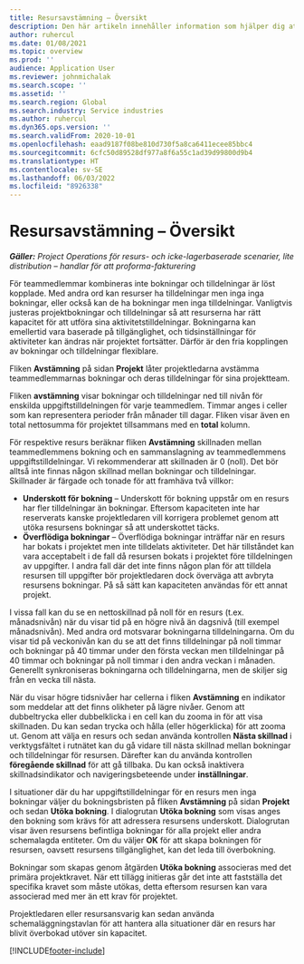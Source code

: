 ```yaml
---
title: Resursavstämning – Översikt
description: Den här artikeln innehåller information som hjälper dig att se till att resurser och tilldelningar för projekt justeras.
author: ruhercul
ms.date: 01/08/2021
ms.topic: overview
ms.prod: ''
audience: Application User
ms.reviewer: johnmichalak
ms.search.scope: ''
ms.assetid: ''
ms.search.region: Global
ms.search.industry: Service industries
ms.author: ruhercul
ms.dyn365.ops.version: ''
ms.search.validFrom: 2020-10-01
ms.openlocfilehash: eaad9187f08be810d730f5a8ca6411ecee85bbc4
ms.sourcegitcommit: 6cfc50d89528df977a8f6a55c1ad39d99800d9b4
ms.translationtype: HT
ms.contentlocale: sv-SE
ms.lasthandoff: 06/03/2022
ms.locfileid: "8926338"
---
```

# <a name="resource-reconciliation-overview"></a>Resursavstämning – Översikt

_**Gäller:** Project Operations för resurs- och icke-lagerbaserade scenarier, lite distribution – handlar för att proforma-fakturering_

För teammedlemmar kombineras inte bokningar och tilldelningar är löst kopplade. Med andra ord kan resurser ha tilldelningar men inga inga bokningar, eller också kan de ha bokningar men inga tilldelningar. Vanligtvis justeras projektbokningar och tilldelningar så att resurserna har rätt kapacitet för att utföra sina aktivitetstilldelningar. Bokningarna kan emellertid vara baserade på tillgänglighet, och tidsinställningar för aktiviteter kan ändras när projektet fortsätter. Därför är den fria kopplingen av bokningar och tilldelningar flexiblare.

Fliken **Avstämning** på sidan **Projekt** låter projektledarna avstämma teammedlemmarnas bokningar och deras tilldelningar för sina projektteam.

Fliken **avstämning** visar bokningar och tilldelningar ned till nivån för enskilda uppgiftstilldelningen för varje teammedlem. Timmar anges i celler som kan representera perioder från månader till dagar. Fliken visar även en total nettosumma för projektet tillsammans med en **total** kolumn.

För respektive resurs beräknar fliken **Avstämning** skillnaden mellan teammedlemmens bokning och en sammanslagning av teammedlemmens uppgiftstilldelningar. Vi rekommenderar att skillnaden är 0 (noll). Det bör alltså inte finnas någon skillnad mellan bokningar och tilldelningar. Skillnader är färgade och tonade för att framhäva två villkor:

- **Underskott för bokning** – Underskott för bokning uppstår om en resurs har fler tilldelningar än bokningar. Eftersom kapaciteten inte har reserverats kanske projektledaren vill korrigera problemet genom att utöka resursens bokningar så att underskottet täcks.
- **Överflödiga bokningar** – Överflödiga bokningar inträffar när en resurs har bokats i projektet men inte tilldelats aktiviteter. Det här tillståndet kan vara acceptabelt i de fall då resursen bokats i projektet före tilldelningen av uppgifter. I andra fall där det inte finns någon plan för att tilldela resursen till uppgifter bör projektledaren dock överväga att avbryta resursens bokningar. På så sätt kan kapaciteten användas för ett annat projekt.

I vissa fall kan du se en nettoskillnad på noll för en resurs (t.ex. månadsnivån) när du visar tid på en högre nivå än dagsnivå (till exempel månadsnivån). Med andra ord motsvarar bokningarna tilldelningarna. Om du visar tid på veckonivån kan du se att det finns tilldelningar på noll timmar och bokningar på 40 timmar under den första veckan men tilldelningar på 40 timmar och bokningar på noll timmar i den andra veckan i månaden. Generellt synkroniseras bokningarna och tilldelningarna, men de skiljer sig från en vecka till nästa.

När du visar högre tidsnivåer har cellerna i fliken **Avstämning** en indikator som meddelar att det finns olikheter på lägre nivåer. Genom att dubbeltrycka eller dubbelklicka i en cell kan du zooma in för att visa skillnaden. Du kan sedan trycka och hålla (eller högerklicka) för att zooma ut. Genom att välja en resurs och sedan använda kontrollen **Nästa skillnad** i verktygsfältet i rutnätet kan du gå vidare till nästa skillnad mellan bokningar och tilldelningar för resursen. Därefter kan du använda kontrollen **föregående skillnad** för att gå tillbaka. Du kan också inaktivera skillnadsindikator och navigeringsbeteende under **inställningar**.

I situationer där du har uppgiftstilldelningar för en resurs men inga bokningar väljer du bokningsbristen på fliken **Avstämning** på sidan **Projekt** och sedan **Utöka bokning**. I dialogrutan **Utöka bokning** som visas anges den bokning som krävs för att adressera resursens underskott. Dialogrutan visar även resursens befintliga bokningar för alla projekt eller andra schemalagda entiteter. Om du väljer **OK** för att skapa bokningen för resursen, oavsett resursens tillgänglighet, kan det leda till överbokning.

Bokningar som skapas genom åtgärden **Utöka bokning** associeras med det primära projektkravet. När ett tillägg initieras går det inte att fastställa det specifika kravet som måste utökas, detta eftersom resursen kan vara associerad med mer än ett krav för projektet.

Projektledaren eller resursansvarig kan sedan använda schemaläggningstavlan för att hantera alla situationer där en resurs har blivit överbokad utöver sin kapacitet.


[!INCLUDE[footer-include](../includes/footer-banner.md)]
